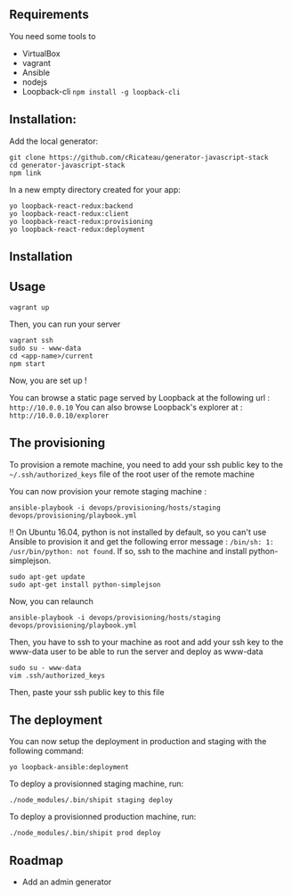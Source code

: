 ## Requirements
You need some tools to
+ VirtualBox
+ vagrant
+ Ansible
+ nodejs
+ Loopback-cli `npm install -g loopback-cli`

## Installation:

Add the local generator:

```
git clone https://github.com/cRicateau/generator-javascript-stack
cd generator-javascript-stack
npm link
```

In a new empty directory created for your app:
```
yo loopback-react-redux:backend
yo loopback-react-redux:client
yo loopback-react-redux:provisioning
yo loopback-react-redux:deployment
```

## Installation

## Usage
```
vagrant up
```

Then, you can run your server
```
vagrant ssh
sudo su - www-data
cd <app-name>/current
npm start
```

Now, you are set up !

You can browse a static page served by Loopback at the following url : `http://10.0.0.10`
You can also browse Loopback's explorer at : `http://10.0.0.10/explorer`

## The provisioning

To provision a remote machine, you need to add your ssh public key to the `~/.ssh/authorized_keys` file of the root user of the remote machine

You can now provision your remote staging machine :
```
ansible-playbook -i devops/provisioning/hosts/staging devops/provisioning/playbook.yml
```

:bangbang: On Ubuntu 16.04, python is not installed by default, so you can't use Ansible to provision it and get the following error message : `/bin/sh: 1: /usr/bin/python: not found`. If so, ssh to the machine and install python-simplejson.
```
sudo apt-get update
sudo apt-get install python-simplejson
```
Now, you can relaunch
```
ansible-playbook -i devops/provisioning/hosts/staging devops/provisioning/playbook.yml
```

Then, you have to ssh to your machine as root and add your ssh key to the www-data user to be able to run the server and deploy as www-data
```
sudo su - www-data
vim .ssh/authorized_keys
```
Then, paste your ssh public key to this file

## The deployment
You can now setup the deployment in production and staging with the following command:
```
yo loopback-ansible:deployment
```

To deploy a provisionned staging machine, run:
```
./node_modules/.bin/shipit staging deploy
```
To deploy a provisionned production machine, run:
```
./node_modules/.bin/shipit prod deploy
```

## Roadmap
+ Add an admin generator
